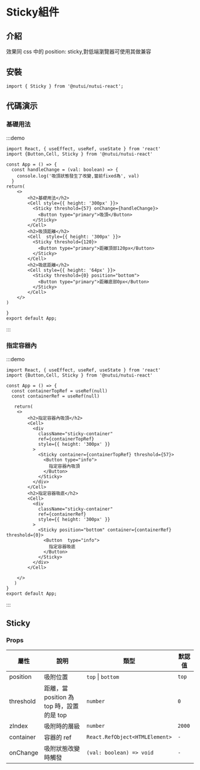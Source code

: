 # Sticky組件

## 介紹

效果同 css 中的 position: sticky,對低端瀏覽器可使用其做兼容

## 安裝

```tsx
import { Sticky } from '@nutui/nutui-react';
```

## 代碼演示

### 基礎用法

:::demo

```tsx
import React, { useEffect, useRef, useState } from 'react'
import {Button,Cell, Sticky } from '@nutui/nutui-react'

const App = () => {
  const handleChange = (val: boolean) => {
    console.log('吸頂狀態發生了改變,當前fixed為', val)
  }
return(
    <>
        <h2>基礎用法</h2>
        <Cell style={{ height: '300px' }}>
          <Sticky threshold={57} onChange={handleChange}>
            <Button type="primary">吸頂</Button>
          </Sticky>
        </Cell>
        <h2>吸頂距離</h2>
        <Cell  style={{ height: '300px' }}>
          <Sticky threshold={120}>
            <Button type="primary">距離頂部120px</Button>
          </Sticky>
        </Cell>
        <h2>吸底距離</h2>
        <Cell style={{ height: '64px' }}>
          <Sticky threshold={0} position="bottom">
            <Button type="primary">距離底部0px</Button>
          </Sticky>
        </Cell>
    </>
)
   
}
export default App;
```

:::

### 指定容器內

:::demo

```tsx
import React, { useEffect, useRef, useState } from 'react'
import {Button,Cell, Sticky } from '@nutui/nutui-react'

const App = () => {
  const containerTopRef = useRef(null)
  const containerRef = useRef(null)

   return(
    <>
        <h2>指定容器內吸頂</h2>
        <Cell>
          <div
            className="sticky-container"
            ref={containerTopRef}
            style={{ height: '300px' }}
          >
            <Sticky container={containerTopRef} threshold={57}>
              <Button type="info">
                指定容器內吸頂
              </Button>
            </Sticky>
          </div>
        </Cell>
        <h2>指定容器吸底</h2>
        <Cell>
          <div
            className="sticky-container"
            ref={containerRef}
            style={{ height: '300px' }}
          >
            <Sticky position="bottom" container={containerRef} threshold={0}>
              <Button  type="info">
                指定容器吸底
              </Button>
            </Sticky>
          </div>
        </Cell>
      
    </>
   )
}
export default App;
```

:::

## Sticky

### Props

| 屬性 | 說明 | 類型 | 默認值 |
| --- | --- | --- | --- |
| position | 吸附位置 | `top` \| `bottom` | `top` |
| threshold | 距離，當 position 為 top 時，設置的是 top | `number` | `0` |
| zIndex | 吸附時的層級 | `number` | `2000` |
| container | 容器的 ref | `React.RefObject<HTMLElement>` | `-` |
| onChange | 吸附狀態改變時觸發 | `(val: boolean) => void` | `-` |
